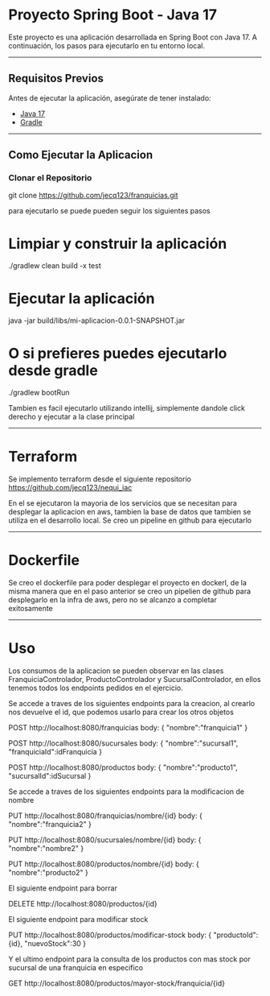 # Proyecto Spring Boot - Java 17

Este proyecto es una aplicación desarrollada en Spring Boot con Java 17. A continuación, los pasos para ejecutarlo en tu entorno local.

---

## Requisitos Previos
Antes de ejecutar la aplicación, asegúrate de tener instalado:

- [Java 17](https://adoptium.net/)
- [Gradle](https://gradle.org/)


---

## Como Ejecutar la Aplicacion

### Clonar el Repositorio

git clone https://github.com/jecq123/franquicias.git

para ejecutarlo se puede pueden seguir los siguientes pasos
# Limpiar y construir la aplicación
./gradlew clean build -x test

# Ejecutar la aplicación
java -jar build/libs/mi-aplicacion-0.0.1-SNAPSHOT.jar

# O si prefieres puedes ejecutarlo desde gradle
./gradlew bootRun

 Tambien es facil ejecutarlo utilizando intellij, simplemente dandole click derecho y ejecutar a la clase principal

---

# Terraform
Se implemento terraform desde el siguiente repositorio https://github.com/jecq123/nequi_iac

En el se ejecutaron la mayoria de los servicios que se necesitan para desplegar la aplicacion en aws,
tambien la base de datos que tambien se utiliza en el desarrollo local. Se creo un pipeline en github para ejecutarlo

---

# Dockerfile

Se creo el dockerfile para poder desplegar el proyecto en dockerl, de la misma manera que en el paso anterior 
se creo un pipelien de github para desplegarlo en la infra de aws, pero no se alcanzo a completar exitosamente

---

# Uso
Los consumos de la aplicacion se pueden observar en las clases FranquiciaControlador, ProductoControlador y SucursalControlador, 
en ellos tenemos todos los endpoints pedidos en el ejercicio.

Se accede a traves de los siguientes endpoints para la creacion, al crearlo nos devuelve el id, que podemos usarlo para crear los otros objetos

POST
http://localhost:8080/franquicias
body: {
"nombre":"franquicia1"
}

POST
http://localhost:8080/sucursales
body: {
"nombre":"sucursal1",
"franquiciaId":idFranquicia
}

POST
http://localhost:8080/productos
body: {
"nombre":"producto1",
"sucursalId":idSucursal
}

Se accede a traves de los siguientes endpoints para la modificacion de nombre

PUT
http://localhost:8080/franquicias/nombre/{id}
body: {
"nombre":"franquicia2"
}

PUT
http://localhost:8080/sucursales/nombre/{id}
body: {
"nombre":"nombre2"
}

PUT
http://localhost:8080/productos/nombre/{id}
body: {
"nombre":"producto2"
}

El siguiente endpoint para borrar

DELETE
http://localhost:8080/productos/{id}

El siguiente endpoint para modificar stock

PUT
http://localhost:8080/productos/modificar-stock
body: {
"productoId":{id},
"nuevoStock":30
}


Y el ultimo endpoint para la consulta de los productos con mas stock por sucursal de una franquicia en especifico

GET
http://localhost:8080/productos/mayor-stock/franquicia/{id}



